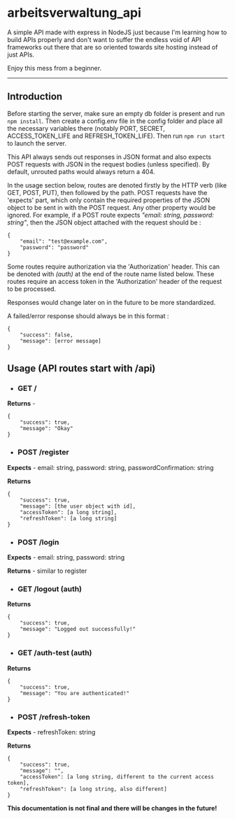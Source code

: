 # arbeitsverwaltung_api
A simple API made with express in NodeJS just because I'm learning how to build APIs properly and don't want to suffer the endless void of API frameworks out there that are so oriented towards site hosting instead of just APIs.

Enjoy this mess from a beginner.

***

## Introduction

Before starting the server, make sure an empty db folder is present and run `npm install`. Then create a config.env file in the config folder and place all the necessary variables there (notably PORT, SECRET, ACCESS_TOKEN_LIFE and REFRESH_TOKEN_LIFE). Then run `npm run start` to launch the server.

This API always sends out responses in JSON format and also expects POST requests with JSON in the request bodies (unless specified). By default, unrouted paths would always return a 404.

In the usage section below, routes are denoted firstly by the HTTP verb (like GET, POST, PUT), then followed by the path. POST requests have the 'expects' part, which only contain the required properties of the JSON object to be sent in with the POST request. Any other property would be ignored. For example, if a POST route expects *"email: string, password: string"*, then the JSON object attached with the request should be : 

```
{
    "email": "test@example.com",
    "password": "password"
}
```

Some routes require authorization via the 'Authorization' header. This can be denoted with *(auth)* at the end of the route name listed below. These routes require an access token in the 'Authorization' header of the request to be processed.

Responses would change later on in the future to be more standardized.

A failed/error response should always be in this format :

```
{
    "success": false,
    "message": [error message]
}
```

## Usage (API routes start with /api)

- ### GET / 
**Returns** -
```
{
    "success": true,
    "message": "Okay"
}
```

- ### POST /register
**Expects** - email: string, password: string, passwordConfirmation: string

**Returns**
```
{
    "success": true,
    "message": [the user object with id],
    "accessToken": [a long string],
    "refreshToken": [a long string]
}
```

- ### POST /login
**Expects** - email: string, password: string

**Returns** - similar to register

- ### GET /logout (auth)
**Returns**
```
{
    "success": true,
    "message": "Logged out successfully!"
}
```

- ### GET /auth-test (auth)
**Returns**
```
{
    "success": true,
    "message": "You are authenticated!"
}
```

- ### POST /refresh-token
**Expects** - refreshToken: string

**Returns** 
```
{
    "success": true,
    "message": "",
    "accessToken": [a long string, different to the current access token],
    "refreshToken": [a long string, also different]
}
```

**This documentation is not final and there will be changes in the future!**